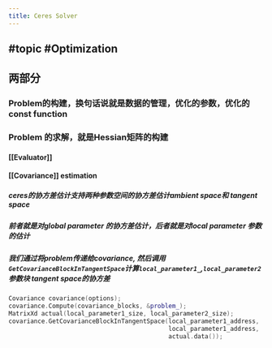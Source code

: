 ```yaml
---
title: Ceres Solver
---
```


## #topic #Optimization
## 两部分
### Problem的构建，换句话说就是数据的管理，优化的参数，优化的const function
### Problem 的求解，就是Hessian矩阵的构建
#### [[Evaluator]]
#### [[Covariance]] estimation
##### ceres的协方差估计支持两种参数空间的协方差估计ambient space和 tangent space
##### 前者就是对global parameter 的协方差估计，后者就是对local parameter 参数的估计
##### 我们通过将problem传递给covariance, 然后调用`GetCovarianceBlockInTangentSpace`计算`local_parameter1_`,`local_parameter2`参数块 tangent space的协方差
#####
```C++
Covariance covariance(options);
covariance.Compute(covariance_blocks, &problem_);
MatrixXd actual(local_parameter1_size, local_parameter2_size);
covariance.GetCovarianceBlockInTangentSpace(local_parameter1_address,
                                            local_parameter1_address,
                                            actual.data());
```
####
##
